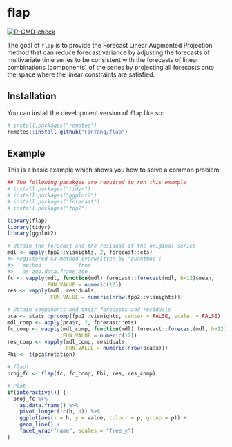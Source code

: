 
<!-- README.md is generated from README.Rmd. Please edit that file -->

# flap

<!-- badges: start -->

[![R-CMD-check](https://github.com/FinYang/flap/actions/workflows/R-CMD-check.yaml/badge.svg)](https://github.com/FinYang/flap/actions/workflows/R-CMD-check.yaml)
<!-- badges: end -->

The goal of `flap` is to provide the Forecast Linear Augmented
Projection method that can reduce forecast variance by adjusting the
forecasts of multivariate time series to be consistent with the
forecasts of linear combinations (components) of the series by
projecting all forecasts onto the space where the linear constraints are
satisfied.

## Installation

You can install the development version of `flap` like so:

``` r
# install.packages("remotes")
remotes::install_github("FinYang/flap")
```

## Example

This is a basic example which shows you how to solve a common problem:

``` r
## The following pacakges are required to run this example
# install.packages("tidyr")
# install.packages("ggplot2")
# install.packages("forecast")
# install.packages("fpp2")

library(flap)
library(tidyr)
library(ggplot2)

# Obtain the forecast and the residual of the original series
mdl <- apply(fpp2::visnights, 2, forecast::ets)
#> Registered S3 method overwritten by 'quantmod':
#>   method            from
#>   as.zoo.data.frame zoo
fc <- vapply(mdl, function(mdl) forecast::forecast(mdl, h=12)$mean, 
             FUN.VALUE = numeric(12))
res <- vapply(mdl, residuals, 
              FUN.VALUE = numeric(nrow(fpp2::visnights)))

# Obtain components and their forecasts and residuals
pca <- stats::prcomp(fpp2::visnights, center = FALSE, scale. = FALSE)
mdl_comp <- apply(pca$x, 2, forecast::ets)
fc_comp <- vapply(mdl_comp, function(mdl) forecast::forecast(mdl, h=12)$mean, 
                  FUN.VALUE = numeric(12))
res_comp <- vapply(mdl_comp, residuals, 
                   FUN.VALUE = numeric(nrow(pca$x)))
Phi <- t(pca$rotation)

# flap!
proj_fc <- flap(fc, fc_comp, Phi, res, res_comp)

# Plot
if(interactive()) {
  proj_fc %>% 
    as.data.frame() %>% 
    pivot_longer(!c(h, p)) %>% 
    ggplot(aes(x = h, y = value, colour = p, group = p)) +
    geom_line() +
    facet_wrap("name", scales = "free_y")
}
```
